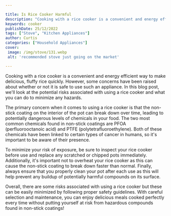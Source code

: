 ```yaml
---

title: Is Rice Cooker Harmful
description: "Cooking with a rice cooker is a convenient and energy efficient way to make delicious, fluffy rice quickly. However, some concerns...get the full scoop"
keywords: cooker
publishDate: 25/12/2022
tags: ["Stove", "Kitchen Appliances"]
author: Curtis
categories: ["Household Appliances"]
cover: 
 image: /img/stove/131.webp
 alt: 'recommended stove just going on the market'

---
```


Cooking with a rice cooker is a convenient and energy efficient way to make delicious, fluffy rice quickly. However, some concerns have been raised about whether or not it is safe to use such an appliance. In this blog post, we'll look at the potential risks associated with using a rice cooker and what you can do to minimize any hazards.

The primary concern when it comes to using a rice cooker is that the non-stick coating on the interior of the pot can break down over time, leading to potentially dangerous levels of chemicals in your food. The two most common chemicals found in non-stick coatings are PFOA (perfluorooctanoic acid) and PTFE (polytetrafluoroethylene). Both of these chemicals have been linked to certain types of cancer in humans, so it's important to be aware of their presence.

To minimize your risk of exposure, be sure to inspect your rice cooker before use and replace any scratched or chipped pots immediately. Additionally, it's important not to overheat your rice cooker as this can cause the non-stick coating to break down faster than normal. Finally, always ensure that you properly clean your pot after each use as this will help prevent any buildup of potentially harmful compounds on its surface.

Overall, there are some risks associated with using a rice cooker but these can be easily minimized by following proper safety guidelines. With careful selection and maintenance, you can enjoy delicious meals cooked perfectly every time without putting yourself at risk from hazardous compounds found in non-stick coatings!
